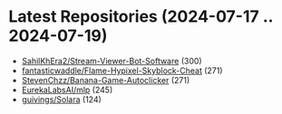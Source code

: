 # Latest Repositories (2024-07-17 .. 2024-07-19)

- [SahilKhEra2/Stream-Viewer-Bot-Software](https://github.com/SahilKhEra2/Stream-Viewer-Bot-Software) (300)
- [fantasticwaddle/Flame-Hypixel-Skyblock-Cheat](https://github.com/fantasticwaddle/Flame-Hypixel-Skyblock-Cheat) (271)
- [StevenChzz/Banana-Game-Autoclicker](https://github.com/StevenChzz/Banana-Game-Autoclicker) (271)
- [EurekaLabsAI/mlp](https://github.com/EurekaLabsAI/mlp) (245)
- [guivings/Solara](https://github.com/guivings/Solara) (124)
